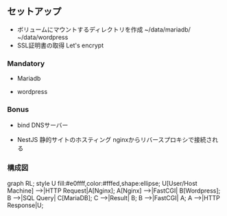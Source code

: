 ## セットアップ
- ボリュームにマウントするディレクトリを作成
~/data/mariadb/ ~/data/wordpress
- SSL証明書の取得
Let's encrypt

### Mandatory

- Mariadb

- wordpress

### Bonus

- bind
DNSサーバー
 
- NestJS
静的サイトのホスティング
nginxからリバースプロキシで接続される

### 構成図
graph RL;
    style U fill:#e0ffff,color:#fffed,shape:ellipse;
    U[User/Host Machine] -->|HTTP Request|A[Nginx];
    A[Nginx] -->|FastCGI| B[Wordpress];
    B -->|SQL Query| C[MariaDB];
    C -->|Result| B;
    B -->|FastCGI| A;
    A -->|HTTP Response|U;
    